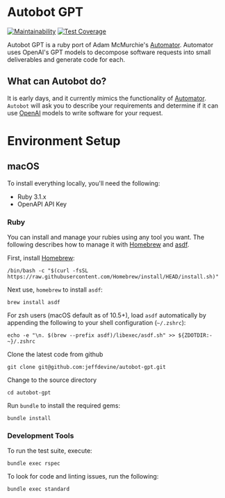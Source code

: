 # Autobot GPT
[![Maintainability](https://api.codeclimate.com/v1/badges/0be3a49ca599e9699ea7/maintainability)](https://codeclimate.com/github/jeffdevine/autobot-gpt/maintainability) [![Test Coverage](https://api.codeclimate.com/v1/badges/0be3a49ca599e9699ea7/test_coverage)](https://codeclimate.com/github/jeffdevine/autobot-gpt/test_coverage)

Autobot GPT is a ruby port of Adam McMurchie's [Automator](https://github.com/murchie85/GPT_AUTOMATE). Automator uses OpenAI's GPT models to decompose software requests into small deliverables and generate code for each.

## What can Autobot do?
It is early days, and it currently mimics the functionality of [Automator](https://github.com/murchie85/GPT_AUTOMATE). `Autobot` will ask you to describe your requirements and determine if it can use [OpenAI](https://openai.com) models to write software for your request.

# Environment Setup

## macOS

To install everything locally, you'll need the following:

* Ruby 3.1.x
* OpenAPI API Key

### Ruby
You can install and manage your rubies using any tool you want. The following describes how to manage it with [Homebrew](https://brew.sh) and [asdf](https://asdf-vm.com).

First, install [Homebrew](https://brew.sh):

```
/bin/bash -c "$(curl -fsSL https://raw.githubusercontent.com/Homebrew/install/HEAD/install.sh)"
```

Next use, `homebrew` to install `asdf`:

```
brew install asdf
```

For zsh users (macOS default as of 10.5+), load `asdf` automatically by appending the following to your shell configuration (`~/.zshrc`):

```
echo -e "\n. $(brew --prefix asdf)/libexec/asdf.sh" >> ${ZDOTDIR:-~}/.zshrc
```

Clone the latest code from github

```
git clone git@github.com:jeffdevine/autobot-gpt.git
```

Change to the source directory

```
cd autobot-gpt
```

Run `bundle` to install the required gems:

```
bundle install
```

### Development Tools
To run the test suite, execute:

```
bundle exec rspec
```

To look for code and linting issues, run the following:

```
bundle exec standard
```
